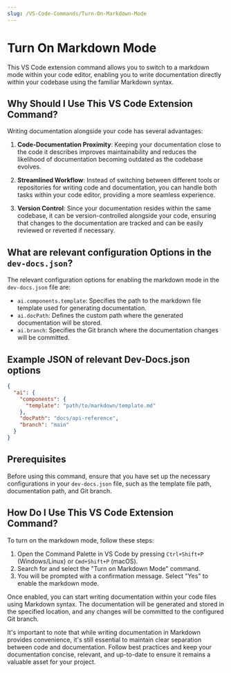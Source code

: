 ```yaml
---
slug: /VS-Code-Commands/Turn-On-Markdown-Mode
---
```


# Turn On Markdown Mode

This VS Code extension command allows you to switch to a markdown mode within your code editor, enabling you to write documentation directly within your codebase using the familiar Markdown syntax.

## Why Should I Use This VS Code Extension Command?

Writing documentation alongside your code has several advantages:

1. **Code-Documentation Proximity**: Keeping your documentation close to the code it describes improves maintainability and reduces the likelihood of documentation becoming outdated as the codebase evolves.

2. **Streamlined Workflow**: Instead of switching between different tools or repositories for writing code and documentation, you can handle both tasks within your code editor, providing a more seamless experience.

3. **Version Control**: Since your documentation resides within the same codebase, it can be version-controlled alongside your code, ensuring that changes to the documentation are tracked and can be easily reviewed or reverted if necessary.

## What are relevant configuration Options in the `dev-docs.json`?

The relevant configuration options for enabling the markdown mode in the `dev-docs.json` file are:

- `ai.components.template`: Specifies the path to the markdown file template used for generating documentation.
- `ai.docPath`: Defines the custom path where the generated documentation will be stored.
- `ai.branch`: Specifies the Git branch where the documentation changes will be committed.

## Example JSON of relevant Dev-Docs.json options

```json
{
  "ai": {
    "components": {
      "template": "path/to/markdown/template.md"
    },
    "docPath": "docs/api-reference",
    "branch": "main"
  }
}
```

## Prerequisites

Before using this command, ensure that you have set up the necessary configurations in your `dev-docs.json` file, such as the template file path, documentation path, and Git branch.

## How Do I Use This VS Code Extension Command?

To turn on the markdown mode, follow these steps:

1. Open the Command Palette in VS Code by pressing `Ctrl+Shift+P` (Windows/Linux) or `Cmd+Shift+P` (macOS).
2. Search for and select the "Turn on Markdown Mode" command.
3. You will be prompted with a confirmation message. Select "Yes" to enable the markdown mode.

Once enabled, you can start writing documentation within your code files using Markdown syntax. The documentation will be generated and stored in the specified location, and any changes will be committed to the configured Git branch.

It's important to note that while writing documentation in Markdown provides convenience, it's still essential to maintain clear separation between code and documentation. Follow best practices and keep your documentation concise, relevant, and up-to-date to ensure it remains a valuable asset for your project.
  
  